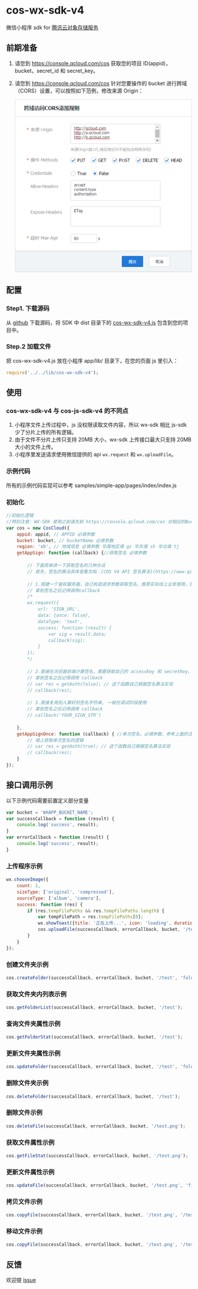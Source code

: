 # cos-wx-sdk-v4

微信小程序 sdk for [腾讯云对象存储服务](https://www.qcloud.com/product/cos)

## 前期准备

1. 请您到 https://console.qcloud.com/cos 获取您的项目 ID(appid)，bucket，secret_id 和 secret_key。
3. 请您到 https://console.qcloud.com/cos 针对您要操作的 bucket 进行跨域（CORS）设置，可以按照如下范例，修改来源 Origin：
                                                                 
    ![./cors.png](./cors.png)

## 配置

### Step1. 下载源码
从 [github](https://github.com/tencentyun/cos-wx-sdk-v4/archive/master.zip) 下载源码，将 SDK 中 dist 目录下的 [cos-wx-sdk-v4.js](https://github.com/tencentyun/cos-wx-sdk-v4/blob/master/dist/cos-wx-sdk-v4.js) 包含到您的项目中。

### Step.2 加载文件

把 cos-wx-sdk-v4.js 放在小程序 app/lib/ 目录下，在您的页面 js 里引入：

```js
require('../../lib/cos-wx-sdk-v4');
```

## 使用

### cos-wx-sdk-v4 与 cos-js-sdk-v4 的不同点

1. 小程序文件上传过程中，js 没权限读取文件内容，所以 wx-sdk 相比 js-sdk 少了分片上传的所有逻辑。
2. 由于文件不分片上传只支持 20MB 大小，wx-sdk 上传接口最大只支持 20MB 大小的文件上传。
3. 小程序里发送请求使用微信提供的 api `wx.request` 和 `wx.uploadFile`。

### 示例代码

所有的示例代码实现可以参考 samples/simple-app/pages/index/index.js

### 初始化

```js
//初始化逻辑
//特别注意: WX-SDK 使用之前请先到 https://console.qcloud.com/cos 对相应的Bucket进行跨域设置
var cos = new CosCloud({
    appid: appid, // APPID 必填参数
    bucket: bucket, // bucketName 必填参数
    region: 'sh', // 地域信息 必填参数 华南地区填 gz 华东填 sh 华北填 tj
    getAppSign: function (callback) {//获取签名 必填参数

        // 下面简单讲一下获取签名的几种办法
        // 首先，签名的算法具体查看文档：[COS V4 API 签名算法](https://www.qcloud.com/document/product/436/6054)

        // 1.搭建一个鉴权服务器，自己构造请求参数获取签名，推荐实际线上业务使用，优点是安全性好，不会暴露自己的私钥
        // 拿到签名之后记得调用callback
        /*
        wx.request({
            url: 'SIGN_URL',
            data: {once: false},
            dataType: 'text',
            success: function (result) {
                var sig = result.data;
                callback(sig);
            }
        });
        */

        // 2.直接在浏览器前端计算签名，需要获取自己的 accessKey 和 secretKey, 一般在调试阶段使用
        // 拿到签名之后记得调用 callback
        // var res = getAuth(false); // 这个函数自己根据签名算法实现
        // callback(res);

        // 3.直接复用别人算好的签名字符串, 一般在调试阶段使用
        // 拿到签名之后记得调用 callback
        // callback('YOUR_SIGN_STR')

    },
    getAppSignOnce: function (callback) { //单次签名，必填参数，参考上面的注释即可
        // 填上获取单次签名的逻辑
        // var res = getAuth(true); // 这个函数自己根据签名算法实现
        // callback(res);
    }
});
```

## 接口调用示例

以下示例代码需要前置定义部分变量
```js
var bucket = 'WXAPP_BUCKET_NAME';
var successCallback = function (result) {
    console.log('success', result);
}
var errorCallback = function (result) {
    console.log('success', result);
}
```

### 上传程序示例

```js
wx.chooseImage({
    count: 1,
    sizeType: ['original', 'compressed'],
    sourceType: ['album', 'camera'],
    success: function (res) {
        if (res.tempFilePaths && res.tempFilePaths.length) {
            var tempFilePath = res.tempFilePaths[0];
            wx.showToast({title: '正在上传...', icon: 'loading', duration: 60000});
            cos.uploadFile(successCallback, errorCallback, bucket, '/test.png', tempFilePath, 0);//insertOnly==0 表示允许覆盖文件 1表示不允许覆盖
        }
    }
});
```

### 创建文件夹示例

```js
cos.createFolder(successCallback, errorCallback, bucket, '/test', 'folder_first_attr');
```

### 获取文件夹内列表示例

```js
cos.getFolderList(successCallback, errorCallback, bucket, '/test');
```

### 查询文件夹属性示例

```js
cos.getFolderStat(successCallback, errorCallback, bucket, '/test');
```

### 更新文件夹属性示例

```js
cos.updateFolder(successCallback, errorCallback, bucket, '/test', 'folder_new_attr');
```

### 删除文件夹示例

```js
cos.deleteFolder(successCallback, errorCallback, bucket, '/test');
```

### 删除文件示例
```js
cos.deleteFile(successCallback, errorCallback, bucket, '/test.png');
```

### 获取文件属性示例

```js
cos.getFileStat(successCallback, errorCallback, bucket, '/test.png');
```

### 更新文件属性示例

```js
cos.updateFile(successCallback, errorCallback, bucket, '/test.png', 'file_new_attr');
```

### 拷贝文件示例

```js
cos.copyFile(successCallback, errorCallback, bucket, '/test.png', '/test-cp.png', 0);
```

### 移动文件示例

```js
cos.copyFile(successCallback, errorCallback, bucket, '/test.png', '/test-cp.png', 0);
```


## 反馈

欢迎提 [issue](https://github.com/tencentyun/cos-wx-sdk-v4/issue)